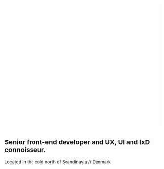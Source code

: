 <h1>
  <img src="logo.svg" width="800" height="400" alt="Christian Brunholm senior front-end developer"/>
</h1>
<h2>
  Senior front-end developer and UX, UI and IxD connoisseur.
</h2>
<p>Located in the cold north of Scandinavia // Denmark</p>
<!--
**brunholm/brunholm** is a ✨ _special_ ✨ repository because its `README.md` (this file) appears on your GitHub profile.

Here are some ideas to get you started:

- 🔭 I’m currently working on ...
- 🌱 I’m currently learning ...
- 👯 I’m looking to collaborate on ...
- 🤔 I’m looking for help with ...
- 💬 Ask me about ...
- 📫 How to reach me: ...
- 😄 Pronouns: ...
- ⚡ Fun fact: ...
-->
